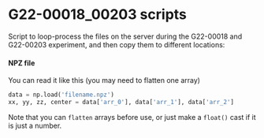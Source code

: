 # G22-00018_00203 scripts

Script to loop-process the files on the server during the G22-00018 and G22-00203 experiment, and then copy them to different locations:


#### NPZ file
You can read it like this (you may need to flatten one array)

```python
data = np.load('filename.npz')
xx, yy, zz, center = data['arr_0'], data['arr_1'], data['arr_2']
```

Note that you can `flatten` arrays before use, or just make a `float()` cast if it is just a number.
